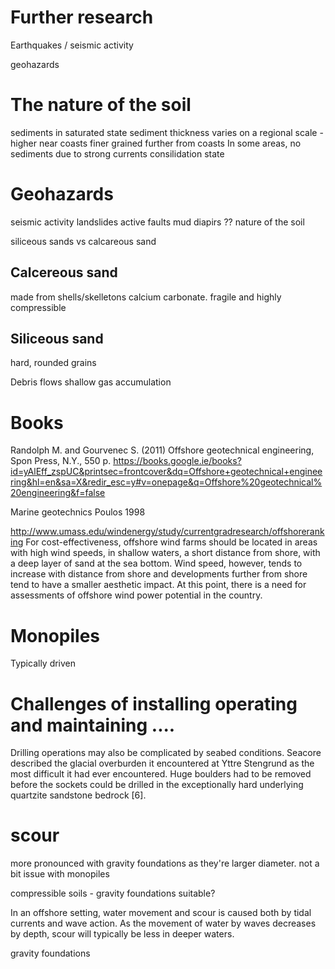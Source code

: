 # Further research

Earthquakes / seismic activity

geohazards


# The nature of the soil
sediments in saturated state
sediment thickness varies on a regional scale - higher near coasts
finer grained further from coasts
In some areas, no sediments due to strong currents
consilidation state

# Geohazards
seismic activity
landslides
active faults
mud diapirs ??
nature of the soil

siliceous sands vs calcareous sand
## Calcereous sand
made from shells/skelletons calcium carbonate. fragile and highly compressible
## Siliceous sand
hard, rounded grains



Debris flows
shallow gas accumulation


# Books
Randolph M. and Gourvenec S. (2011) Offshore geotechnical engineering, Spon Press, N.Y., 550 p.
https://books.google.ie/books?id=yAlEff_zspUC&printsec=frontcover&dq=Offshore+geotechnical+engineering&hl=en&sa=X&redir_esc=y#v=onepage&q=Offshore%20geotechnical%20engineering&f=false

Marine geotechnics Poulos 1998

http://www.umass.edu/windenergy/study/currentgradresearch/offshoreranking
For cost-effectiveness, offshore wind farms should be located in areas with high wind speeds, in shallow waters, a short distance from shore, with a deep layer of sand at the sea bottom. Wind speed, however, tends to increase with distance from shore and developments further from shore tend to have a smaller aesthetic impact. At this point, there is a need for assessments of offshore wind power potential in the country.


# Monopiles
Typically driven


# Challenges of installing operating and maintaining ....
Drilling operations may also be complicated by seabed conditions. Seacore described the glacial overburden it encountered at Yttre Stengrund as the most difficult it had ever encountered. Huge boulders had to be removed before the sockets could be drilled in the exceptionally hard underlying quartzite sandstone bedrock [6].

# scour 
more pronounced with gravity foundations as they're larger diameter. not a bit issue with monopiles


compressible soils - gravity foundations suitable?

In an offshore setting, water movement and scour is caused both by tidal currents and wave action. As the movement of water by waves decreases by depth,
scour will typically be less in deeper waters.


gravity foundations